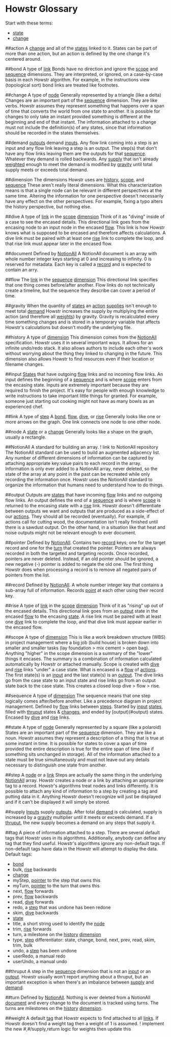 # Howstr Glossary
Start with these terms:
- [state](#state)
- [change](#change)

##action
A [change](#change) and all of the [states](#state) linked to it.
States can be part of more than one action, but an action is defined by the one change it's centered around.

##bond
A type of [link](#link)
Bonds have no direction and ignore the [scope](#scope) and [sequence](#sequence) dimensions. They are interpreted, or ignored, on a case-by-case basis in each Howstr algorithm. For example, in the instructions view (topological sort) bond links are treated like footnotes. 

##change
A type of [node](#node)
Generally represented by a triangle (like a delta)
Changes are an important part of the [sequence](##sequence) dimension. They are like verbs. Howstr assumes they represent something that happens over a span of time that converts the world from one state to another. It is possible for changes to only take an instant provided something is different at the beginning and end of that instant.
The information attached to a change must not include the definition(s) of any states, since that information should be recorded in the states themselves.

##demand
[outputs](#output) demand [inputs](#input). 
Any flow link coming into a step is an input and any flow link leaving a step is an output. The step(s) that don't have any flow links leaving them are the outputs for that [sequence](#sequence). Whatever they demand is rolled backwards. Any [supply](#supply) that isn't already [weighted](#weight) enough to meet the demand is modified by [gravity](#gravity) until total supply meets or exceeds total demand.

##dimension
The dimensions Howstr uses are [history](#history), [scope](#scope), and [sequence](#sequence)
These aren't really literal dimensions. What this characterization means is that a single node can be relevant in different perspectives at the same time. Altering the information for one perspective doesn't necessarily have any effect on the other perspectives. For example, fixing a typo alters the history perspective, but nothing else.

##dive
A type of [link](#link) in the [scope](#scope) [dimension](#dimension)
Think of it as "diving" inside of a case to see the encased details. This directional link goes from the encasing node to an input node in the encased [flow](#flow). This link is how Howstr knows what is supposed to be encased and therefore affects calculations.
A dive link must be paired with at least one [rise](#rise) link to complete the loop, and that rise link must appear later in the encased flow.

##document
Defined by [NotionAll](#NotionAll)
A NotionAll document is an array with whole number integer keys starting at 0 and increasing to infinity. 0 is reserved for metadata. Each key is called a [record](#record) and is expected to contain an arry.

##flow
The [link](#link) in the [sequence](#sequence) [dimension](#dimension)
This directional link specifies that one thing comes before/after another. Flow links do not technically create a timeline, but the sequence they describe can cover a period of time.

##gravity
When the quantity of [states](#state) an [action](#action) [supplies](#supply) isn't enough to meet total [demand](#demand) Howstr increases the supply by multiplying the entire action (and therefore all [weights](#weight)) by gravity.
Gravity is recalculated every time something changes and is stored in a temporary variable that affects Howstr's calculations but doesn't modify the underlying file.

##history
A type of [dimension](#dimension)
This dimension comes from the [NotionAll](#NotionAll) specification. Howstr uses it in several important ways. It allows for an infinite undo/redo stack. It also allows authors to include each other's work without worrying about the thing they linked to changing in the future. This dimension also allows Howstr to find resources even if their location or filename changes.

##input
[States](#state) that have outgoing [flow](#flow) links and no incoming flow links.
An input defines the beginning of a [sequence](#sequence) and is where [scope](#scope) enters from the encasing state.
Inputs are extremely important because they are required to finish the project. It's easy for people with enough knowledge to write instructions to take important little things for granted. For example, someone just starting out cooking might not have as many bowls as an experienced chef. 

##link
A type of [step](#step)
A [bond](#bond), [flow](#flow), [dive](#dive), or [rise](#rise)
Generally looks like one or more arrows on the graph. One link connects one node to one other node.

##node
A [state](#state) or a [change](#change)
Generally looks like a shape on the graph, usually a rectangle.

##NotionAll
A standard for building an array. ! link to NotionAll repository
The NotionAll standard can be used to build an augmented adjacency list. Any number of different dimensions of information can be captured by attaching appropriate key:value pairs to each record in the array. Information is only ever added to a NotionAll array, never deleted, so the state of the array at any point in the past can be recreated while only recording the information once.
Howstr uses the NotionAll standard to organize the information that humans need to understand how to do things.

##output
Outputs are [states](#state) that have incoming [flow](#flow) links and no outgoing flow links. An output defines the end of a [sequence](#sequence) and is where [scope](#scope) is returned to the encasing state with a [rise](#rise) link.
Howstr doesn't differentiate between outputs we want and outputs that are produced as a side-effect of our [actions](#action). They should all be recorded (eventually). For example, if actions call for cutting wood, the documentation isn't really finished until there is a sawdust output. On the other hand, in a situation like that heat and noise outputs might not be relevant enough to ever document.

##pointer
Defined by [NotionAll](#NotionAll).
Contains two [record](#record) keys; one for the target record and one for the [turn](#turn) that created the pointer.
Pointers are always recorded in both the targeted and targeting records.
Once recorded, pointers are never deleted. Instead, if an old pointer should be ignored, a new negative (-) pointer is added to negate the old one. The first thing Howstr does when processing a record is to remove all negated pairs of pointers from the list.

##record
Defined by [NotionAll](#NotionAll).
A whole number integer key that contains a sub-array full of information. Records [point](#pointer) at each other using their record key.

##rise
A type of [link](#link) in the [scope](#scope) [dimension](#dimension)
Think of it as "rising" up out of the encased details. This directional link goes from an [output](#output) state in the encased [flow](#flow) to the encasing [state](#state).
A rise link must be paired with at least one [dive](#dive) link to complete the loop, and that dive link must appear earlier in the encased flow.

##scope
A type of [dimension](#dimension)
This is like a work breakdown structure (WBS) in project management where a big job (build house) is broken down into smaller and smaller tasks (lay foundation > mix cement > open bag). 
Anything "higher" in the scope dimension is a summary of the "lower" things it encases. The summary is a combination of information calculated automatically by Howstr or attached manually.
Scope is created with [dive](#dive) and [rise](#rise) links "under" a case state. What is encased is a [flow](#flow) of [actions](#action). The first state(s) is an [input](#input) and the last state(s) is an [output](#output). The dive links go from the case state to an input state and rise links go from an output state back to the case state. This creates a closed loop dive > flow > rise.

##sequence
A type of [dimension](#dimension)
The sequence means that one step logically comes after/before another. Like a precedence diagram in project management.
Defined by [flow](#flow) links between [steps](#step).
Started by [input](#input) [states](#state), filled with [thruput](#thruput) states & [changes](#change), and ended by [output)(#output) states. Encased by [dive](#dive) and [rise](#rise) links.

##state
A type of [node](#node)
Generally represented by a square (like a polaroid)
States are an important part of the [sequence](#sequence) dimension. They are like a noun. Howstr assumes they represent a description of a thing that is true at some instant in time. It is possible for states to cover a span of time provided the entire description is true for the entire span of time (like if something sits unchanged in storage).
All of the information attached to a state must be true simultaneously and must not leave out any details necessary to distinguish one state from another.

##step
A [node](#node) or a [link](#link)
Steps are actually the same thing in the underlying [NotionAll](#NotionAll) array. Howstr creates a node or a link by attaching an appropriate tag to a record. Howstr's algorithms treat nodes and links differently.
It is possible to attach any kind of information to a step by creating a tag and putting data in it. Anything Howstr doesn't recognize will just be displayed and if it can't be displayed it will simply be stored.

##supply
[Inputs](#input) supply [outputs](#output).
After total [demand](#demand) is calculated, supply is increased by a [gravity](#gravity) multiplier until it meets or exceeds demand. If a [thruput](#thruput), the new supply becomes a demand on any steps that supply it.

##tag
A piece of information attached to a step. There are several default tags that Howstr uses in its algorithms. Additionally, anybody can define any tag that they find useful. 
Howstr's algorithms ignore any non-default tags. If non-default tags have data in the Howstr will attempt to display the data.
Default tags:
- [bond](#bond)
- bulk, [rise](#rise) backwards
- [change](#change)
- myStep, [pointer](#pointer) to the step that owns this
- myTurn, [pointer](#pointer) to the turn that owns this
- next, [flow](#flow) forwards
- prev, [flow](#flow) backwards
- read, [dive](#dive) forwards
- redo, a [step](#step) that was undone has been redone
- skim, [dive](#dive) backwards
- [state](#state)
- title, a short string used to identify the [node](#node)
- trim, [rise](#rise) forwards
- turn, a milestone on the [history](#history) [dimension](#dimension)
- type, [step](#step) differentiator: state, change, bond, next, prev, read, skim, trim, bulk
- undo, a [step](#step) has been undone
- userRedo, a manual redo
- userUndo, a manual undo

##thruput
A step in the [sequence](#sequence) dimension that is not an [input](#input) or an [output](#output).
Howstr usually won't report anything about a thruput, but an important exception is when there's an imbalance between [supply](#supply) and [demand](#demand).

##turn
Defined by [NotionAll](#NotionAll).
Nothing is ever deleted from a NotionAll [document](#document) and every change to the document is tracked using turns. The turns are milestones on the [history](#history) [dimension](#dimension).

##weight
A default [tag](#tag) that Howstr expects to find attached to all [links](#link).
If Howstr doesn't find a weight tag then a weight of 1 is assumed. ! implement the new #,#/supply,return logic for weights then update this